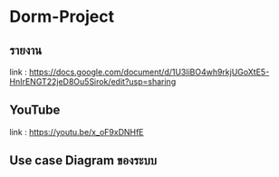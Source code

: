 # Dorm-Project
## รายงาน
link : https://docs.google.com/document/d/1U3liBO4wh9rkjUGoXtE5-HnIrENGT22jeD8Ou5Sirok/edit?usp=sharing
## YouTube
link : https://youtu.be/x_oF9xDNHfE
## Use case Diagram ของระบบ

